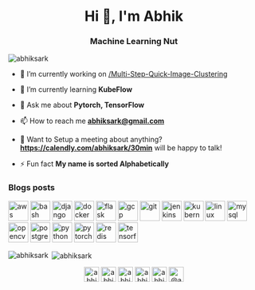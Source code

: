 <h1 align="center">Hi 👋, I'm Abhik</h1>
<h3 align="center">Machine Learning Nut</h3>

<p align="left"> <img src="https://komarev.com/ghpvc/?username=abhiksark" alt="abhiksark" /> </p>

- 🔭 I’m currently working on [/Multi-Step-Quick-Image-Clustering](https://github.com/abhiksark/Multi-Step-Quick-Image-Clustering)

- 🌱 I’m currently learning **KubeFlow**

- 💬 Ask me about **Pytorch, TensorFlow**

- 📫 How to reach me **abhiksark@gmail.com** 

- 📅 Want to Setup a meeting about anything? **https://calendly.com/abhiksark/30min** will be happy to talk!

- ⚡ Fun fact **My name is sorted Alphabetically**

### Blogs posts
<!-- BLOG-POST-LIST:START -->
<!-- BLOG-POST-LIST:END -->

<p align="left"><img src="https://devicons.github.io/devicon/devicon.git/icons/amazonwebservices/amazonwebservices-original-wordmark.svg" alt="aws" width="40" height="40"/> <img src="https://www.vectorlogo.zone/logos/gnu_bash/gnu_bash-icon.svg" alt="bash" width="40" height="40"/> <img src="https://devicons.github.io/devicon/devicon.git/icons/django/django-original.svg" alt="django" width="40" height="40"/> <img src="https://devicons.github.io/devicon/devicon.git/icons/docker/docker-original-wordmark.svg" alt="docker" width="40" height="40"/> <img src="https://www.vectorlogo.zone/logos/pocoo_flask/pocoo_flask-icon.svg" alt="flask" width="40" height="40"/> <img src="https://www.vectorlogo.zone/logos/google_cloud/google_cloud-icon.svg" alt="gcp" width="40" height="40"/> <img src="https://www.vectorlogo.zone/logos/git-scm/git-scm-icon.svg" alt="git" width="40" height="40"/> <img src="https://www.vectorlogo.zone/logos/jenkins/jenkins-icon.svg" alt="jenkins" width="40" height="40"/> <img src="https://www.vectorlogo.zone/logos/kubernetes/kubernetes-icon.svg" alt="kubernetes" width="40" height="40"/> <img src="https://devicons.github.io/devicon/devicon.git/icons/linux/linux-original.svg" alt="linux" width="40" height="40"/> <img src="https://devicons.github.io/devicon/devicon.git/icons/mysql/mysql-original-wordmark.svg" alt="mysql" width="40" height="40"/> <img src="https://www.vectorlogo.zone/logos/opencv/opencv-icon.svg" alt="opencv" width="40" height="40"/> <img src="https://devicons.github.io/devicon/devicon.git/icons/postgresql/postgresql-original-wordmark.svg" alt="postgresql" width="40" height="40"/> <img src="https://devicons.github.io/devicon/devicon.git/icons/python/python-original.svg" alt="python" width="40" height="40"/> <img src="https://www.vectorlogo.zone/logos/pytorch/pytorch-icon.svg" alt="pytorch" width="40" height="40"/> <img src="https://devicons.github.io/devicon/devicon.git/icons/redis/redis-original-wordmark.svg" alt="redis" width="40" height="40"/> <img src="https://www.vectorlogo.zone/logos/tensorflow/tensorflow-icon.svg" alt="tensorflow" width="40" height="40"/></p><p><img align="left" src="https://github-readme-stats.vercel.app/api/top-langs/?username=abhiksark&layout=compact&hide=html" alt="abhiksark" /></p>

<p>&nbsp;<img align="center" src="https://github-readme-stats.vercel.app/api?username=abhiksark&show_icons=true" alt="abhiksark" /></p>

<p align="center">
<a href="https://dev.to/abhiksark" target="blank"><img align="center" src="https://cdn.jsdelivr.net/npm/simple-icons@3.0.1/icons/dev-dot-to.svg" alt="abhiksark" height="30" width="30" /></a>
<a href="https://twitter.com/abhiksark" target="blank"><img align="center" src="https://cdn.jsdelivr.net/npm/simple-icons@3.0.1/icons/twitter.svg" alt="abhiksark" height="30" width="30" /></a>
<a href="https://linkedin.com/in/abhiksark" target="blank"><img align="center" src="https://cdn.jsdelivr.net/npm/simple-icons@3.0.1/icons/linkedin.svg" alt="abhiksark" height="30" width="30" /></a>
<a href="https://stackoverflow.com/users/abhiksark" target="blank"><img align="center" src="https://cdn.jsdelivr.net/npm/simple-icons@3.0.1/icons/stackoverflow.svg" alt="abhiksark" height="30" width="30" /></a>
<a href="https://kaggle.com/abhiksark" target="blank"><img align="center" src="https://cdn.jsdelivr.net/npm/simple-icons@3.0.1/icons/kaggle.svg" alt="abhiksark" height="30" width="30" /></a>
<a href="https://medium.com/@abhiksark" target="blank"><img align="center" src="https://cdn.jsdelivr.net/npm/simple-icons@3.0.1/icons/medium.svg" alt="@abhiksark" height="30" width="30" /></a>
</p>
